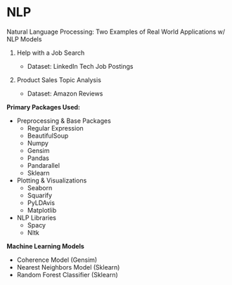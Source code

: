 # NLP
Natural Language Processing: Two Examples of Real World Applications w/ NLP Models

1. Help with a Job Search
    - Dataset: LinkedIn Tech Job Postings
  
2. Product Sales Topic Analysis
    - Dataset: Amazon Reviews

**Primary Packages Used:**
- Preprocessing & Base Packages
    - Regular Expression
    - BeautifulSoup
    - Numpy
    - Gensim
    - Pandas
    - Pandarallel
    - Sklearn
- Plotting & Visualizations
    - Seaborn
    - Squarify
    - PyLDAvis
    - Matplotlib
- NLP Libraries
    - Spacy
    - Nltk

**Machine Learning Models**
- Coherence Model (Gensim)
- Nearest Neighbors Model (Sklearn)
- Random Forest Classifier (Sklearn)
